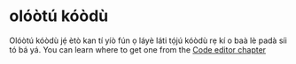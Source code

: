 # olóòtú kóòdù

Olóòtú kóòdù jẹ́ ètò kan tí yíò fún ọ láyè láti tọ́jú kóòdù rẹ kí o baà lè padà síi tó bá yá. You can learn where to get one from the [Code editor chapter](./code_editor/README.md)